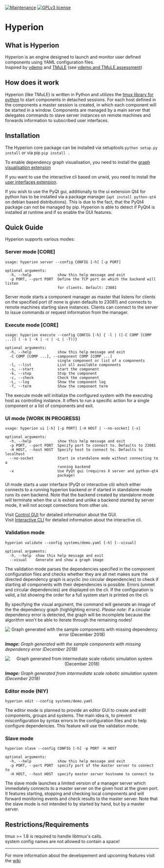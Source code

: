 [![Maintenance](https://img.shields.io/badge/Maintained%3F-yes-green.svg)](https://GitHub.com/DavidPL1/Hyperion/graphs/commit-activity)
[![GPLv3 license](https://img.shields.io/badge/License-GPLv3-blue.svg)](http://perso.crans.org/besson/LICENSE.html)

# Hyperion

## What is Hyperion

Hyperion is an engine designed to launch and monitor user defined components using YAML configuration files.  
Inspired by [vdemo](https://code.cor-lab.org/projects/vdemo) and [TMuLE](https://github.com/marc-hanheide/TMuLE) (see [vdemo and TMuLE assessment](/DavidPL1/Hyperion/wiki/vdemo-and-TMuLE-assessment))

## How does it work
Hyperion (like TMuLE) is written in Python and utilizes the [tmux library for python](https://github.com/tmux-python/libtmux) to start components in detached sessions. For each host defined in the components a master session is created, in which each component will be started in a window. Components are managed by a main server that delegates commands to slave server instances on remote machines and forwards information to subscribed user interfaces.

## Installation
The Hyperion core package can be installed via setuptools ```python setup.py install``` or via pip ```pip install .```

To enable dependency graph visualisation, you need to install the [graph visualisation extension](https://github.com/hyperion-start/hyperion-graph-visualisation)

If you want to use the interactive cli based on urwid, you need to install the [user interfaces extension](https://github.com/hyperion-start/hyperion-ui).

If you wish to use the PyQt gui, additionally to the ui extension Qt4 for python has to be installed via a package manager (```apt install python-qt4``` on debian based distributions). This is due to the fact, that the PyQt4 package can not be managed by pip. Hyperion is able to detect if PyQt4 is installed at runtime and if so enable the GUI features.

## Quick Guide

Hyperion supports various modes:

### Server mode [CORE]
```
usage: hyperion server --config CONFIG [-h] [-p PORT]

optional arguments:
  -h, --help            show this help message and exit
  -p PORT, --port PORT  Define the TCP port on which the backend will listen
                        for clients. Default: 23081
```

Server mode starts a component manager as master that listens for clients on the specified port (if none is given defaults to 23081) and connects to remote machines starting slave instances. Clients can connect to the server to issue commands or request information from the manager. 

### Execute mode [CORE]

```
usage: hyperion execute --config CONFIG [-h] { -l | ([-C COMP [COMP ...]] ( -s | -k | -c | -L | -T))}

optional arguments:
  -h, --help            show this help message and exit
  -C COMP [COMP ...], --component COMP [COMP ...]
                        single component or list of a components
  -l, --list            List all available components
  -s, --start           start the component
  -k, --stop            Stop the component
  -c, --check           Check the component
  -L, --log             Show the component log
  -T, --term            Show the component term
```

The execute mode will initialize the configured system with the executing host as controlling instance. It offers to run a specific action for a single component or a list of components and exit.

### UI mode (WORK IN PROGRESS)

```
usage: hyperion ui [-h] [-p PORT] [-H HOST | --no-socket] [-x]

optional arguments:
  -h, --help            show this help message and exit
  -p PORT, --port PORT  Specify port to connect to. Defaults to 23081
  -H HOST, --host HOST  Specify host to connect to. Defaults to localhost
  --no-socket           Start in standalone mode without connecting to a
                        running backend
  -x                    Use PyQt gui (requires X server and python-qt4
                        package)
```

UI mode starts a user interface (PyQt or interactive cli) which either connects to a running hyperion backend or if started in standalone mode runs its own backend. Note that the backend created by standalone mode will terminate when the ui is exited and unlike a backend started by server mode, it will not accept connections from other uis. 

Visit [Control GUI](/DavidPL1/Hyperion/wiki/Control-GUI) for detailed information about the GUI.  
Visit [Interactive CLI](/DavidPL1/Hyperion/wiki/Interactive-CLI-Mode) for detailed information about the interactive cli. 

### Validation mode

```
hyperion validate --config systems/demo.yaml [-h] [--visual]

optional arguments:
  -h, --help  show this help message and exit
  --visual    Generate and show a graph image
```

The validation mode parses the dependencies specified in the component configuration files and checks whether they are all met makes sure the directed dependency graph is acyclic (no circular dependencies) to check if starting all components with their dependencies is possible.
Errors (unmet and circular dependencies) are displayed on the cli.
If the configuration is valid, a list showing the order for a full system start is printed on the cli.
 
By specifying the visual argument, the command will generate an image of the the dependency graph (highlighting errors). *Please note:* if a circular dependency error is detected, the graph will be incomplete because the algorithm won't be able to iterate through the remaining nodes!
<p align="center">
  <img src="https://github.com/DavidPL1/Hyperion/wiki/img/depgraph_1-122018.png?raw=true" alt="Graph generated with the sample components with missing dependency error (December 2018)"/>
</p>

***Image:*** *Graph generated with the sample components with missing dependency error (December 2018)*

<p align="center">
  <img src="https://github.com/DavidPL1/Hyperion/wiki/img/depgraph_2-122018.png?raw=true" alt="Graph generated from intermediate scale robotic simulation system (December 2018)"/>
</p>

***Image:*** *Graph generated from intermediate scale robotic simulation system (December 2018)*

### Editor mode (NIY)

```
hyperion edit --config systems/demo.yaml
```

The editor mode is planned to provide an editor GUI to create and edit components, groups and systems.
The main idea is, to prevent misconfiguration by syntax errors in the configuration files and to help configure dependencies.
This feature will use the validation mode.

### Slave mode

```
hyperion slave --config CONFIG [-h] -p PORT -H HOST

optional arguments:
  -h, --help            show this help message and exit
  -p PORT, --port PORT  specify port of the master server to connect to
  -H HOST, --host HOST  specify master server hostname to connect to
```

The slave mode launches a limited version of a manager server which immediately connects to a master server on the given host at the given port. It features starting, stopping and checking local components and will forward monitoring events and check results to the master server. Note that the slave mode is not intended to by started by hand, but by a master server. 

## Restrictions/Requirements
tmux >= 1.8 is required to handle libtmux's calls.  
system config names are not allowed to contain a space!

---------

For more information about the developement and upcoming features visit the [wiki](https://github.com/DavidPL1/Hyperion/wiki)
